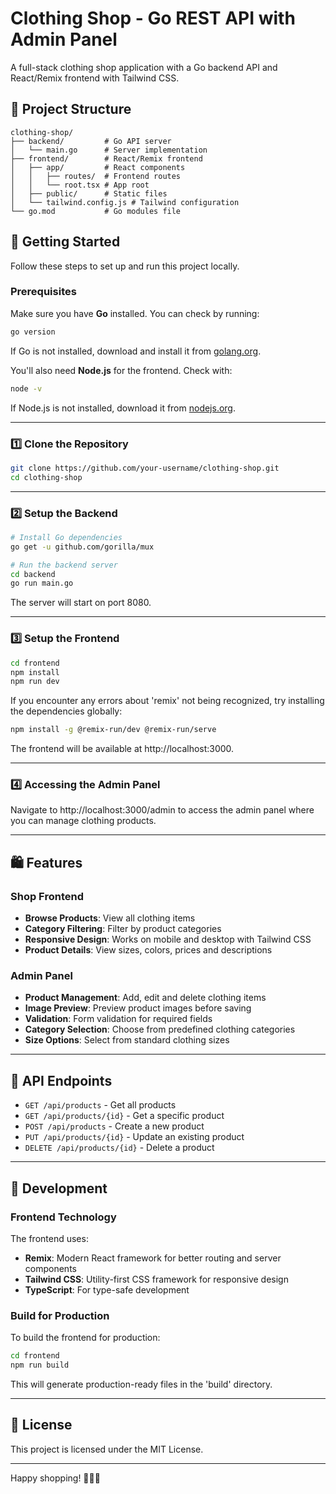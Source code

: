 # Clothing Shop - Go REST API with Admin Panel

A full-stack clothing shop application with a Go backend API and React/Remix frontend with Tailwind CSS.

## 📂 Project Structure

```
clothing-shop/
├── backend/         # Go API server
│   └── main.go      # Server implementation
├── frontend/        # React/Remix frontend
│   ├── app/         # React components
│   │   ├── routes/  # Frontend routes
│   │   └── root.tsx # App root
│   ├── public/      # Static files
│   └── tailwind.config.js # Tailwind configuration
└── go.mod           # Go modules file
```

## 🚀 Getting Started

Follow these steps to set up and run this project locally.

### Prerequisites
Make sure you have **Go** installed. You can check by running:
```sh
go version
```
If Go is not installed, download and install it from [golang.org](https://go.dev/dl/).

You'll also need **Node.js** for the frontend. Check with:
```sh
node -v
```
If Node.js is not installed, download it from [nodejs.org](https://nodejs.org/).

---

### 1️⃣ Clone the Repository
```sh
git clone https://github.com/your-username/clothing-shop.git
cd clothing-shop
```

---

### 2️⃣ Setup the Backend
```sh
# Install Go dependencies
go get -u github.com/gorilla/mux

# Run the backend server
cd backend
go run main.go
```
The server will start on port 8080.

---

### 3️⃣ Setup the Frontend
```sh
cd frontend
npm install
npm run dev
```

If you encounter any errors about 'remix' not being recognized, try installing the dependencies globally:
```sh
npm install -g @remix-run/dev @remix-run/serve
```

The frontend will be available at http://localhost:3000.

---

### 4️⃣ Accessing the Admin Panel
Navigate to http://localhost:3000/admin to access the admin panel where you can manage clothing products.

---

## 🛍️ Features

### Shop Frontend
- **Browse Products**: View all clothing items
- **Category Filtering**: Filter by product categories
- **Responsive Design**: Works on mobile and desktop with Tailwind CSS
- **Product Details**: View sizes, colors, prices and descriptions

### Admin Panel
- **Product Management**: Add, edit and delete clothing items
- **Image Preview**: Preview product images before saving
- **Validation**: Form validation for required fields
- **Category Selection**: Choose from predefined clothing categories
- **Size Options**: Select from standard clothing sizes

---

## 📝 API Endpoints

- `GET /api/products` - Get all products
- `GET /api/products/{id}` - Get a specific product
- `POST /api/products` - Create a new product
- `PUT /api/products/{id}` - Update an existing product
- `DELETE /api/products/{id}` - Delete a product

---

## 🔧 Development

### Frontend Technology
The frontend uses:
- **Remix**: Modern React framework for better routing and server components
- **Tailwind CSS**: Utility-first CSS framework for responsive design
- **TypeScript**: For type-safe development

### Build for Production

To build the frontend for production:
```sh
cd frontend
npm run build
```

This will generate production-ready files in the 'build' directory.

---

## 📜 License
This project is licensed under the MIT License.

---

Happy shopping! 👕👖👚

